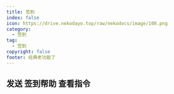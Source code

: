 ```yaml
---
title: 签到
index: false
icon: https://drive.nekodayo.top/raw/nekodocs/image/100.png
category:
  - 签到
tag:
  - 签到
copyright: false
footer: 经典老功能了
---
```


## **发送 签到帮助 查看指令**
